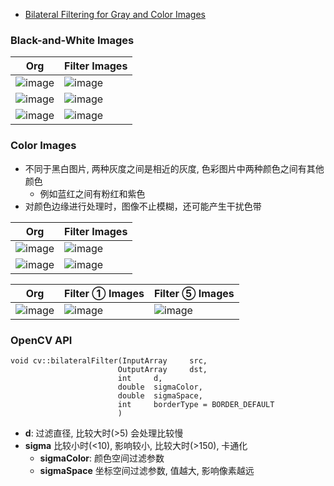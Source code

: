 - [Bilateral Filtering for Gray and Color Images](https://homepages.inf.ed.ac.uk/rbf/CVonline/LOCAL_COPIES/MANDUCHI1/Bilateral_Filtering.html)

### Black-and-White Images

Org | Filter Images
-- | --
![image](https://user-images.githubusercontent.com/2216970/204211272-92177f10-ec6d-4c35-bd58-56153f7ea86f.png) | ![image](https://user-images.githubusercontent.com/2216970/204211283-2aa34082-e4f6-4cc0-bf9a-916e9e089722.png)
![image](https://user-images.githubusercontent.com/2216970/204211295-8b69c2ba-3eaf-4051-8aea-d261a0f16707.png) | ![image](https://user-images.githubusercontent.com/2216970/204211301-8aba00b7-a458-43e9-8e51-40012e05eaa1.png)
![image](https://user-images.githubusercontent.com/2216970/204211311-c166693c-0cac-4542-950f-cf06a4b16707.png) | ![image](https://user-images.githubusercontent.com/2216970/204211318-15e507ed-c157-4164-9c3b-7ce29d496c87.png)


### Color Images

- 不同于黑白图片, 两种灰度之间是相近的灰度, 色彩图片中两种颜色之间有其他颜色
  - 例如蓝红之间有粉红和紫色
- 对颜色边缘进行处理时，图像不止模糊，还可能产生干扰色带

Org | Filter Images
-- | --
![image](https://user-images.githubusercontent.com/2216970/204211951-7340293f-8136-49c9-bced-aa9ed8eaf654.png) | ![image](https://user-images.githubusercontent.com/2216970/204211991-d0f3a002-064a-4e7c-b954-bf8537bff420.png)
![image](https://user-images.githubusercontent.com/2216970/204212000-754c3adb-b51d-462b-9b02-9c89f6258633.png) | ![image](https://user-images.githubusercontent.com/2216970/204212020-698064d1-7802-432b-bbbe-34c6da79241e.png)

Org | Filter ① Images | Filter ⑤ Images
-- | -- | --
![image](https://user-images.githubusercontent.com/2216970/204212776-8a80a331-e97e-4ac0-b15a-e3047147895b.png) | ![image](https://user-images.githubusercontent.com/2216970/204212809-d2e942e9-0225-4fef-a4d1-83220d74c243.png) | ![image](https://user-images.githubusercontent.com/2216970/204212822-d6d03b58-3b56-4445-a87b-faed5365c67c.png)


### OpenCV API

```
void cv::bilateralFilter(InputArray 	src,
                        OutputArray 	dst,
                        int 	d,
                        double 	sigmaColor,
                        double 	sigmaSpace,
                        int 	borderType = BORDER_DEFAULT 
                        )	
```

- **d**: 过滤直径, 比较大时(>5) 会处理比较慢
- **sigma** 比较小时(<10), 影响较小, 比较大时(>150), 卡通化
  - **sigmaColor**:  颜色空间过滤参数
  - **sigmaSpace** 坐标空间过滤参数, 值越大, 影响像素越远






